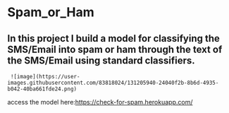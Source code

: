# Spam_or_Ham
## In this project I build a model for classifying the SMS/Email into spam or ham through the text of the SMS/Email using standard classifiers.

     ![image](https://user-images.githubusercontent.com/83818024/131205940-24040f2b-8b6d-4935-b042-40ba661fde24.png)


access the model here:https://check-for-spam.herokuapp.com/
